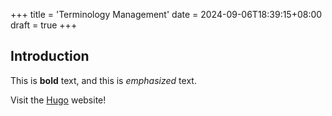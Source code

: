 +++
title = 'Terminology Management'
date = 2024-09-06T18:39:15+08:00
draft = true
+++

## Introduction

This is **bold** text, and this is *emphasized* text.

Visit the [Hugo](https://gohugo.io) website!